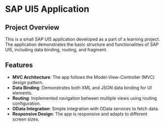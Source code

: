 # SAP UI5 Application

## Project Overview
This is a small SAP UI5 application developed as a part of a learning project. 
The application demonstrates the basic structure and functionalities of SAP UI5, including data binding, routing, and fragment.

## Features
- **MVC Architecture**: The app follows the Model-View-Controller (MVC) design pattern.
- **Data Binding**: Demonstrates both XML and JSON data binding for UI elements.
- **Routing**: Implemented navigation between multiple views using routing configuration.
- **OData Integration**: Simple integration with OData services to fetch data.
- **Responsive Design**: The app is responsive and adapts to different screen sizes.
